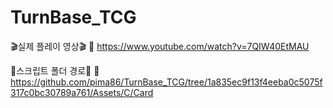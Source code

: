 # TurnBase_TCG

🎬실제 플레이 영상🎬
  🔗 https://www.youtube.com/watch?v=7QIW40EtMAU

🍻스크립트 폴더 경로🍻
  🔗 https://github.com/pima86/TurnBase_TCG/tree/1a835ec9f13f4eeba0c5075f317c0bc30789a761/Assets/C/Card


